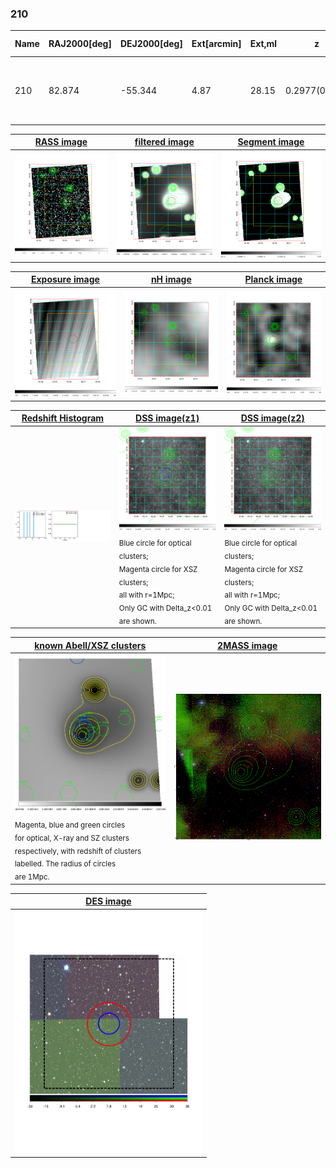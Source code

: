 <div STYLE="page-break-after: always;"></div>

### 210

|Name|RAJ2000[deg]|DEJ2000[deg] |Ext[arcmin]| Ext,ml | z | z_src| C|GC(XSZ,Delta_z<0.01)| GC(OPT,Delta_z<0.01)|GC| R_sig[arcmin] | R500[arcmin] | R500[Mpc]| CRsig[c/s] | CR500[c/s] |L500[1E44 erg/s]|F500[1E-12 erg/s/cm^2]| M500[1E14 Msun]|Tx[keV]|Cnt_sig|Beta|Rc[arcmin]|Comment|Alias|
|---|---|---|---|---|---|------|---|--------|---------|----------|---|---|---|---|---|---|---|---|---|---|---|---|---|---|
|210| 82.874| -55.344| 4.87| 28.15| 0.2977(0.000)| -| G| -| -| N, PSZ2, Tar, W| 24.206| 3.537| 0.940| 0.042(0.041)| 0.036(0.036)| 1.954(1.418)| 0.690(0.500)| 3.21(1.10)| 4.85(1.06)| 127.6| 0.934(-0.086+0.048)| 6.852(-0.832+0.756)| An SZ cluster with $z$ = 0.3 and offset = 0.75 Mpc| k518|

|[RASS image](../image/210/210_img.pdf)|[filtered image](../image/210/210_fil.pdf)|[Segment image](../image/210/210_seg.pdf)|
|-------------------|--------------------|-------------------|
| <img src="../image/210/210_img.png" width="300">  | <img src="../image/210/210_fil.png" width="300">   | <img src="../image/210/210_seg.png" width="300">  |

|[Exposure image](../image/210/210_mex.pdf)| [nH image](../image/210/210_nh.pdf)| [Planck image](../image/210/210_p.pdf)|
|-------------------|--------------------|-------------------|
|<img src="../image/210/210_mex.png" width="300">   | <img src="../image/210/210_nh.png" width="300">    | <img src="../image/210/210_p.png" width="300"> |

|[Redshift Histogram](../image/210/210_zg.pdf) | [DSS image(z1)](../image/210/210_dss_z1.pdf)      |  [DSS image(z2)](../image/210/210_dss_z2.pdf)    |
|-------------------|--------------------|-------------------|
|<img src="../image/210/210_zg.png" width="300"> |<img src="../image/210/210_dss_z1.png" width="300"> <sub><br>Blue circle for optical clusters; <br>Magenta circle for XSZ clusters; <br>all with r=1Mpc; <br>Only GC with Delta_z<0.01 are shown. </sub>| <img src="../image/210/210_dss_z2.png" width="300"><sub><br>Blue circle for optical clusters; <br>Magenta circle for XSZ clusters; <br>all with r=1Mpc; <br>Only GC with Delta_z<0.01 are shown. </sub> |

|[known Abell/XSZ clusters](../image/210/210_gc.pdf) | [2MASS image](../image/210/210_2mass.pdf)      |
|-------------------|-------------------|
|<img src=../image/210/210_gc.png width="300"> <br><sub>Magenta, blue and green circles <br>for optical, X-ray and SZ clusters <br>respectively, with redshift of clusters <br>labelled. The radius of circles <br>are 1Mpc.</sub>|<img src="../image/210/210_2mass.png" width="300">  |

|[DES image](../image/210/210_des.pdf)   |
|-------------------|
| <img src="../image/210/210_des.pdf" width="300">  |

